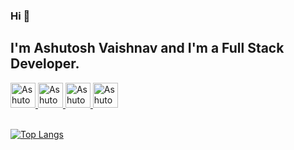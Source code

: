 ### Hi 👋

<!--
**avaishnav6292/avaishnav6292** is a ✨ _special_ ✨ repository because its `README.md` (this file) appears on your GitHub profile.
-->
## I'm Ashutosh Vaishnav and I'm a Full Stack Developer.


<a href="https://avaishnav6292.github.io">
  <img src="https://www.walkercountyschools.com/cms/lib/AL02210233/Centricity/Domain/68/WebLink.jpg" alt="Ashutosh's Website"  width="40px" height="40px" margin="0 10px 0 10px">
</a>

<a href="https://www.linkedin.com/in/avaishnav6292">
  <img src="https://biztraffic.com/wp-content/uploads/2014/06/linkedin-logo.png" alt="Ashutosh's Linkedin"  width="40px" height="40px" margin="0 10px 0 10px">
</a>

<a href="https://www.hackerrank.com/avaishnav6292">
  <img src="https://cdn4.iconfinder.com/data/icons/logos-and-brands/512/160_Hackerrank_logo_logos-512.png" alt="Ashutosh's Hackerrank" width="40px" height="40px" margin="0 10px 0 10px">
</a>

<a href="https://www.leetcode.com/ashutoshv6292">
  <img src="https://upload.wikimedia.org/wikipedia/commons/1/19/LeetCode_logo_black.png" alt="Ashutosh's Leetcode" width="40px" height="40px" margin="0 10px 0 10px">
</a>
<br><br>

[![Top Langs](https://github-readme-stats.vercel.app/api/top-langs/?username=avaishnav6292&layout=compact&langs_count=10)](https://github.com/avaishnav6292/github-readme-stats)
